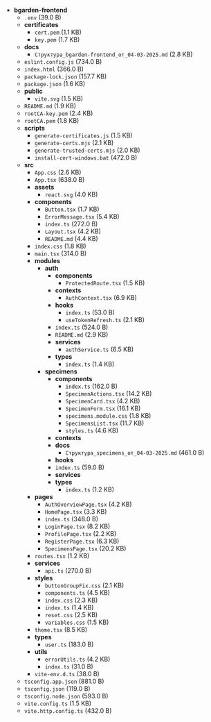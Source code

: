 - **bgarden-frontend**
  - `.env` (39.0 B)
  - **certificates**
    - `cert.pem` (1.1 KB)
    - `key.pem` (1.7 KB)
  - **docs**
    - `Структура_bgarden-frontend_от_04-03-2025.md` (2.8 KB)
  - `eslint.config.js` (734.0 B)
  - `index.html` (366.0 B)
  - `package-lock.json` (157.7 KB)
  - `package.json` (1.6 KB)
  - **public**
    - `vite.svg` (1.5 KB)
  - `README.md` (1.9 KB)
  - `rootCA-key.pem` (2.4 KB)
  - `rootCA.pem` (1.8 KB)
  - **scripts**
    - `generate-certificates.js` (1.5 KB)
    - `generate-certs.mjs` (2.1 KB)
    - `generate-trusted-certs.mjs` (2.0 KB)
    - `install-cert-windows.bat` (472.0 B)
  - **src**
    - `App.css` (2.6 KB)
    - `App.tsx` (638.0 B)
    - **assets**
      - `react.svg` (4.0 KB)
    - **components**
      - `Button.tsx` (1.7 KB)
      - `ErrorMessage.tsx` (5.4 KB)
      - `index.ts` (272.0 B)
      - `Layout.tsx` (4.2 KB)
      - `README.md` (4.4 KB)
    - `index.css` (1.8 KB)
    - `main.tsx` (314.0 B)
    - **modules**
      - **auth**
        - **components**
          - `ProtectedRoute.tsx` (1.5 KB)
        - **contexts**
          - `AuthContext.tsx` (6.9 KB)
        - **hooks**
          - `index.ts` (53.0 B)
          - `useTokenRefresh.ts` (2.1 KB)
        - `index.ts` (524.0 B)
        - `README.md` (2.9 KB)
        - **services**
          - `authService.ts` (6.5 KB)
        - **types**
          - `index.ts` (1.4 KB)
      - **specimens**
        - **components**
          - `index.ts` (162.0 B)
          - `SpecimenActions.tsx` (14.2 KB)
          - `SpecimenCard.tsx` (4.2 KB)
          - `SpecimenForm.tsx` (16.1 KB)
          - `specimens.module.css` (1.8 KB)
          - `SpecimensList.tsx` (11.7 KB)
          - `styles.ts` (4.6 KB)
        - **contexts**
        - **docs**
          - `Структура_specimens_от_04-03-2025.md` (461.0 B)
        - **hooks**
        - `index.ts` (59.0 B)
        - **services**
        - **types**
          - `index.ts` (1.2 KB)
    - **pages**
      - `AuthOverviewPage.tsx` (4.2 KB)
      - `HomePage.tsx` (3.3 KB)
      - `index.ts` (348.0 B)
      - `LoginPage.tsx` (8.2 KB)
      - `ProfilePage.tsx` (2.2 KB)
      - `RegisterPage.tsx` (6.3 KB)
      - `SpecimensPage.tsx` (20.2 KB)
    - `routes.tsx` (1.2 KB)
    - **services**
      - `api.ts` (270.0 B)
    - **styles**
      - `buttonGroupFix.css` (2.1 KB)
      - `components.ts` (4.5 KB)
      - `index.css` (2.3 KB)
      - `index.ts` (1.4 KB)
      - `reset.css` (2.5 KB)
      - `variables.css` (1.5 KB)
    - `theme.tsx` (8.5 KB)
    - **types**
      - `user.ts` (183.0 B)
    - **utils**
      - `errorUtils.ts` (4.2 KB)
      - `index.ts` (31.0 B)
    - `vite-env.d.ts` (38.0 B)
  - `tsconfig.app.json` (881.0 B)
  - `tsconfig.json` (119.0 B)
  - `tsconfig.node.json` (593.0 B)
  - `vite.config.ts` (1.5 KB)
  - `vite.http.config.ts` (432.0 B)
